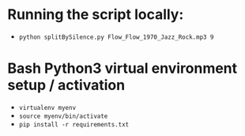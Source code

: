 # Running the script locally:
- `python splitBySilence.py Flow_Flow_1970_Jazz_Rock.mp3 9`

# Bash Python3 virtual environment setup / activation
- `virtualenv myenv`
- `source myenv/bin/activate`
- `pip install -r requirements.txt`
